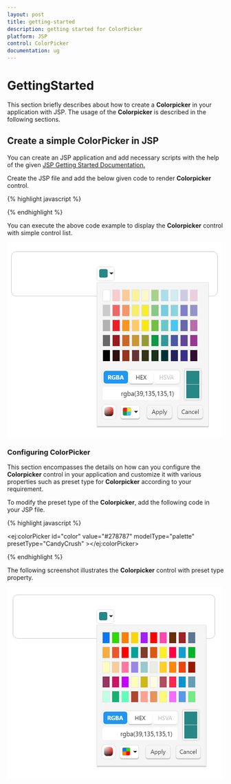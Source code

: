 ```yaml
---
layout: post
title: getting-started
description: getting started for ColorPicker
platform: JSP
control: ColorPicker
documentation: ug
---
```


# GettingStarted

This section briefly describes about how to create a **Colorpicker** in your application with JSP. The usage of the **Colorpicker** is described in the following sections.

## Create a simple ColorPicker in JSP

You can create an JSP application and add necessary scripts with the help of the given [JSP Getting Started Documentation.](/jsp-docs/jsp/Getting-Started)

Create the JSP file and add the below given code to render **Colorpicker** control.

{% highlight javascript %}

<div class="cols-sample-area">
   <div class="control">
     <ej:colorPicker id="color" value="#278787" modelType="palette"> </ej:colorPicker>
   </div>
</div>


{% endhighlight %}

You can execute the above code example to display the **Colorpicker** control with simple control list.

![](getting-started_images/colorpicker.png) 

### Configuring ColorPicker

This section encompasses the details on how can you configure the **Colorpicker** control in your application and customize it with various properties such as preset type for **Colorpicker** according to your requirement.

To modify the preset type of the **Colorpicker**, add the following code in your JSP file.

{% highlight javascript %}

<ej:colorPicker id="color" value="#278787" modelType="palette" presetType="CandyCrush" ></ej:colorPicker>

{% endhighlight %}

The following screenshot illustrates the **Colorpicker** control with preset type property.

![](getting-started_images/colorpickerpreset.png) 
